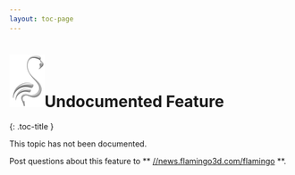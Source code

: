 ```yaml
---
layout: toc-page
---
```



# <img src="../Image/flamingogrey.png"/>Undocumented Feature
{: .toc-title }

This topic has not been documented.

Post questions about this feature to ** [//news.flamingo3d.com/flamingo](news://news.flamingo3d.com/flamingo) **.

